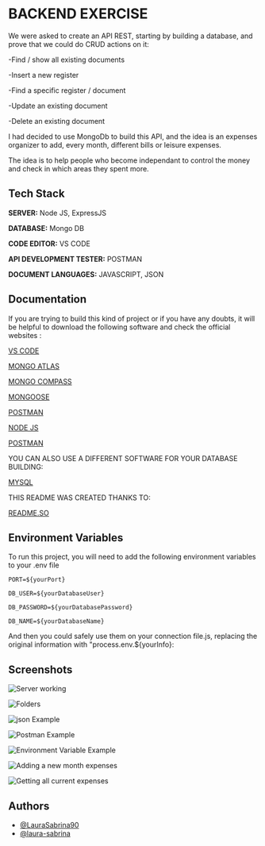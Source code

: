 
# BACKEND EXERCISE

We were asked to create an API REST, starting by building  a database, and prove that we could do CRUD actions on it:

-Find / show all existing documents

-Insert a new register

-Find a specific register / document

-Update an existing document

-Delete an existing document

I had decided to use MongoDb to build this API, and the idea is an expenses organizer to add, every month, different bills or leisure expenses.

The idea is to help people who become independant to control the money and check in which areas they spent more.



## Tech Stack


**SERVER:** Node JS, ExpressJS

**DATABASE:** Mongo DB

**CODE EDITOR:** VS CODE

**API DEVELOPMENT TESTER:** POSTMAN

**DOCUMENT LANGUAGES:** JAVASCRIPT, JSON




## Documentation

If you are trying to build this kind of project or if you have any doubts, it will be helpful to download the following software and check the official websites :

[VS CODE](https://code.visualstudio.com/)

[MONGO ATLAS](https://www.mongodb.com/es/atlas/database)

[MONGO COMPASS](https://www.mongodb.com/es/products/tools/compass)

[MONGOOSE](https://mongoosejs.com/)

[POSTMAN](https://www.postman.com/)

[NODE JS](https://nodejs.org/dist/latest-v14.x/docs/api/)

[POSTMAN](https://www.postman.com/)


YOU CAN ALSO USE A DIFFERENT SOFTWARE FOR YOUR DATABASE BUILDING:

[MYSQL](https://dev.mysql.com/)


THIS README WAS CREATED THANKS TO:

[README.SO](https://readme.so/)





## Environment Variables

To run this project, you will need to add the following environment variables to your .env file

`PORT=${yourPort}`

`DB_USER=${yourDatabaseUser}`

`DB_PASSWORD=${yourDatabasePassword}`

`DB_NAME=${yourDatabaseName}`


And then you could safely use them on your connection file.js, replacing the original information with "process.env.${yourInfo}:


## Screenshots

![Server working](src/public-images/serverOn.png)

![Folders](src/public-images/folders.png)

![json Example](src/public-images/jsonExample.png)

![Postman Example](src/public-images/postmanExample.png)

![Environment Variable Example](src/public-images/varEnvExample.png)

![Adding a new month expenses](src/public-images/postNew.png)

![Getting all current expenses](src/public-images/getAll.png)


## Authors

- [@LauraSabrina90](https://github.com/LauraSabrina90)
- [@laura-sabrina](https://www.linkedin.com/in/laura-sabrina/)

